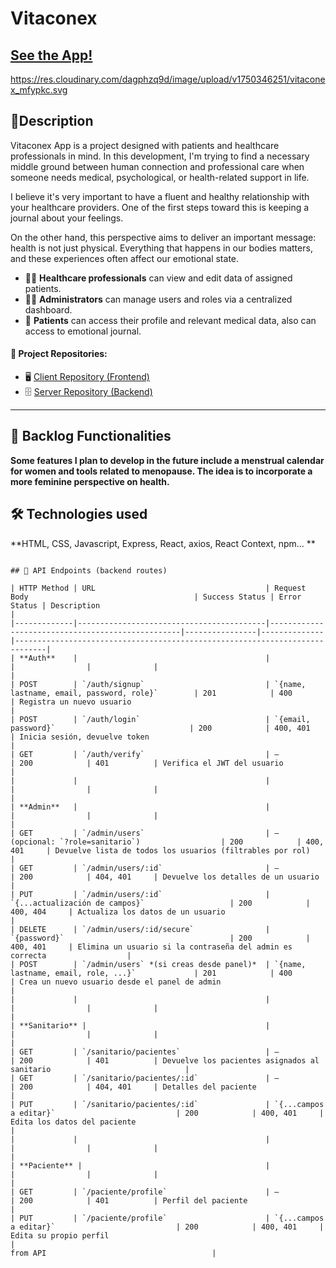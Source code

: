 # Vitaconex

## [See the App!](https://vitaconex.netlify.app/)

https://res.cloudinary.com/dagphzq9d/image/upload/v1750346251/vitaconex_mfypkc.svg

## 📝Description

Vitaconex App is a project designed with patients and healthcare professionals in mind.
In this development, I'm trying to find a necessary middle ground between human connection and professional care when someone needs medical, psychological, or health-related support in life.

I believe it's very important to have a fluent and healthy relationship with your healthcare providers. One of the first steps toward this is keeping a journal about your feelings.

On the other hand, this perspective aims to deliver an important message: health is not just physical. Everything that happens in our bodies matters, and these experiences often affect our emotional state.

- 👩‍⚕️ **Healthcare professionals** can view and edit data of assigned patients.
- 🧑‍💼 **Administrators** can manage users and roles via a centralized dashboard.
- 👤 **Patients** can access their profile and relevant medical data, also can access to emotional journal.

#### 🔗 Project Repositories:
- 🖥️ [Client Repository (Frontend)](https://github.com/AmaliaBM/vitaconex)
- 🗄️ [Server Repository (Backend)](https://github.com/AmaliaBM/vitaconex-server)

---

## 🧩 Backlog Functionalities

**Some features I plan to develop in the future include a menstrual calendar for women and tools related to menopause.
The idea is to incorporate a more feminine perspective on health.** 

## 🛠️ Technologies used

**HTML, CSS, Javascript, Express, React, axios, React Context, npm... ** 

```

## 🧠 API Endpoints (backend routes)

| HTTP Method | URL                                      | Request Body                                     | Success Status | Error Status | Description                                                                 |
|-------------|------------------------------------------|--------------------------------------------------|----------------|--------------|-----------------------------------------------------------------------------|
| **Auth**    |                                          |                                                  |                |              |                                                                             |
| POST        | `/auth/signup`                           | `{name, lastname, email, password, role}`        | 201            | 400          | Registra un nuevo usuario                                                   |
| POST        | `/auth/login`                            | `{email, password}`                              | 200            | 400, 401     | Inicia sesión, devuelve token                                               |
| GET         | `/auth/verify`                           | –                                                | 200            | 401          | Verifica el JWT del usuario                                                 |
|             |                                          |                                                  |                |              |                                                                             |
| **Admin**   |                                          |                                                  |                |              |                                                                             |
| GET         | `/admin/users`                           | – (opcional: `?role=sanitario`)                  | 200            | 400, 401     | Devuelve lista de todos los usuarios (filtrables por rol)                  |
| GET         | `/admin/users/:id`                       | –                                                | 200            | 404, 401     | Devuelve los detalles de un usuario                                         |
| PUT         | `/admin/users/:id`                       | `{...actualización de campos}`                   | 200            | 400, 404     | Actualiza los datos de un usuario                                           |
| DELETE      | `/admin/users/:id/secure`                | `{password}`                                     | 200            | 400, 401     | Elimina un usuario si la contraseña del admin es correcta                  |
| POST        | `/admin/users` *(si creas desde panel)*  | `{name, lastname, email, role, ...}`             | 201            | 400          | Crea un nuevo usuario desde el panel de admin                              |
|             |                                          |                                                  |                |              |                                                                             |
| **Sanitario** |                                        |                                                  |                |              |                                                                             |
| GET         | `/sanitario/pacientes`                   | –                                                | 200            | 401          | Devuelve los pacientes asignados al sanitario                              |
| GET         | `/sanitario/pacientes/:id`               | –                                                | 200            | 404, 401     | Detalles del paciente                                                       |
| PUT         | `/sanitario/pacientes/:id`               | `{...campos a editar}`                           | 200            | 400, 401     | Edita los datos del paciente                                                |
|             |                                          |                                                  |                |              |                                                                             |
| **Paciente** |                                         |                                                  |                |              |                                                                             |
| GET         | `/paciente/profile`                      | –                                                | 200            | 401          | Perfil del paciente                                                         |
| PUT         | `/paciente/profile`                      | `{...campos a editar}`                           | 200            | 400, 401     | Edita su propio perfil                                                      |
from API                                     |
  